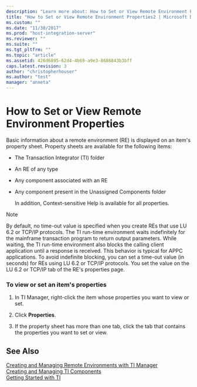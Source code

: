 ```yaml
---
description: "Learn more about: How to Set or View Remote Environment Properties"
title: "How to Set or View Remote Environment Properties2 | Microsoft Docs"
ms.custom: ""
ms.date: "11/30/2017"
ms.prod: "host-integration-server"
ms.reviewer: ""
ms.suite: ""
ms.tgt_pltfrm: ""
ms.topic: "article"
ms.assetid: 426d6895-62d4-4b69-a9e3-8686843b3bff
caps.latest.revision: 3
author: "christopherhouser"
ms.author: "test"
manager: "anneta"
---
```

# How to Set or View Remote Environment Properties
Basic information about a remote environment (RE) is displayed on an item's property sheet. Property sheets are available for the following items:  
  
- The Transaction Integrator (TI) folder  
  
- An RE of any type  
  
- Any component associated with an RE  
  
- Any component present in the Unassigned Components folder  
  
  In addition, Context-sensitive Help is available for all properties.  
  
> [!NOTE]
>  By default, no time-out value is specified when you create REs that use LU 6.2 or TCP/IP protocols. The TI run-time environment waits indefinitely for the mainframe transaction program to return output parameters. While waiting, the TI run-time environment also blocks the calling client application until a response is received. This behavior is typical for APPC applications. To avoid indefinite blocking, you can set a time-out value (in seconds) for REs using LU 6.2 or TCP/IP protocols. You set the value on the LU 6.2 or TCP/IP tab of the RE's properties page.  
  
### To view or set an item's properties  
  
1.  In TI Manager, right-click the item whose properties you want to view or set.  
  
2.  Click **Properties**.  
  
3.  If the property sheet has more than one tab, click the tab that contains the properties you want to set or view.  
  
## See Also  
 [Creating and Managing Remote Environments with TI Manager](../core/creating-and-managing-remote-environments-with-ti-manager1.md)   
 [Creating and Managing TI Components](../core/creating-and-managing-ti-components2.md)   
 [Getting Started with TI](../core/getting-started-with-ti1.md)
